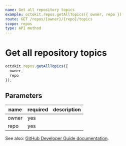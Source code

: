 ```yaml
---
name: Get all repository topics
example: octokit.repos.getAllTopics({ owner, repo })
route: GET /repos/{owner}/{repo}/topics
scope: repos
type: API method
---
```


# Get all repository topics

```js
octokit.repos.getAllTopics({
  owner,
  repo
});
```

## Parameters

<table>
  <thead>
    <tr>
      <th>name</th>
      <th>required</th>
      <th>description</th>
    </tr>
  </thead>
  <tbody>
    <tr><td>owner</td><td>yes</td><td>

</td></tr>
<tr><td>repo</td><td>yes</td><td>

</td></tr>
  </tbody>
</table>

See also: [GitHub Developer Guide documentation](https://docs.github.com/v3/repos/#get-all-repository-topics).
